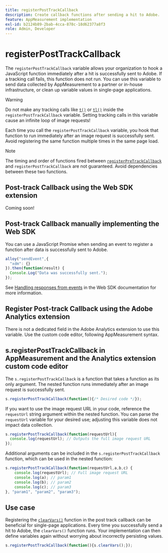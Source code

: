 ```yaml
---
title: registerPostTrackCallback
description: Create callback functions after sending a hit to Adobe.
feature: AppMeasurement implementation
exl-id: b2124b89-2bab-4cca-878c-18d62377a8f3
role: Admin, Developer
---
```

# registerPostTrackCallback

The `registerPostTrackCallback` variable allows your organization to hook a JavaScript function immediately after a hit is successfully sent to Adobe. If a tracking call fails, this function does not run. You can use this variable to send data collected by AppMeasurement to a partner or in-house infrastructure, or clean up variable values in single-page applications.

>[!WARNING]
>
>Do not make any tracking calls like [`t()`](t-method.md) or [`tl()`](tl-method.md) inside the `registerPostTrackCallback` variable. Setting tracking calls in this variable cause an infinite loop of image requests!

Each time you call the `registerPostTrackCallback` variable, you hook that function to run immediately after an image request is successfully sent. Avoid registering the same function multiple times in the same page load.

>[!NOTE]
>
>The timing and order of functions fired between [`registerPreTrackCallback`](registerpretrackcallback.md) and `registerPostTrackCallback` are not guaranteed. Avoid dependencies between these two functions.

## Post-track Callback using the Web SDK extension

Coming soon!

## Post-track Callback manually implementing the Web SDK

You can use a JavaScript Promise when sending an event to register a function after data is successfully sent to Adobe.

```js
alloy("sendEvent",{
  "xdm": {}
}).then(function(result) {
  Console.Log("Data was successfully sent.");
});
```

See [Handling responses from events](https://experienceleague.adobe.com/docs/experience-platform/edge/fundamentals/tracking-events.html#handling-responses-from-events) in the Web SDK documentation for more information.

## Register Post-track Callback using the Adobe Analytics extension

There is not a dedicated field in the Adobe Analytics extension to use this variable. Use the custom code editor, following AppMeasurement syntax.

## s.registerPostTrackCallback in AppMeasurement and the Analytics extension custom code editor

The `s.registerPostTrackCallback` is a function that takes a function as its only argument. The nested function runs immediately after an image request is successfully sent.

```js
s.registerPostTrackCallback(function(){/* Desired code */});
```

If you want to use the image request URL in your code, reference the `requestUrl` string argument within the nested function. You can parse the `requestUrl` variable for your desired use; adjusting this variable does not impact data collection.

```js
s.registerPostTrackCallback(function(requestUrl){
  console.log(requestUrl); // Outputs the full image request URL
});
```

Additional arguments can be included in the `s.registerPostTrackCallback` function, which can be used in the nested function:

```js
s.registerPostTrackCallback(function(requestUrl,a,b,c) {
    console.log(requestUrl); // Full image request URL
    console.log(a); // param1
    console.log(b); // param2
    console.log(c); // param3
}, "param1", "param2", "param3");
```

## Use case

Registering the [`clearVars()`](clearvars.md) function in the post track callback can be beneficial for single-page applications. Every time you successfully send a hit to Adobe, the `clearVars()` function runs. Your implementation can then define variables again without worrying about incorrectly persisting values.

```js
s.registerPostTrackCallback(function(){s.clearVars();});
```
